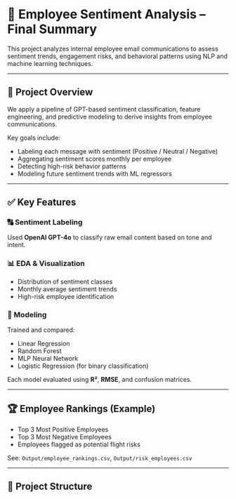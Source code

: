# 🧠 Employee Sentiment Analysis – Final Summary

This project analyzes internal employee email communications to assess sentiment trends, engagement risks, and behavioral patterns using NLP and machine learning techniques.

---

## 📌 Project Overview

We apply a pipeline of GPT-based sentiment classification, feature engineering, and predictive modeling to derive insights from employee communications.

Key goals include:
- Labeling each message with sentiment (Positive / Neutral / Negative)
- Aggregating sentiment scores monthly per employee
- Detecting high-risk behavior patterns
- Modeling future sentiment trends with ML regressors

---

## ✅ Key Features

### 🔠 Sentiment Labeling
Used **OpenAI GPT-4o** to classify raw email content based on tone and intent.

### 📊 EDA & Visualization
- Distribution of sentiment classes
- Monthly average sentiment trends
- High-risk employee identification

### 🧮 Modeling
Trained and compared:
- Linear Regression
- Random Forest
- MLP Neural Network
- Logistic Regression (for binary classification)

Each model evaluated using **R²**, **RMSE**, and confusion matrices.

---

## 🏆 Employee Rankings (Example)

- Top 3 Most Positive Employees
- Top 3 Most Negative Employees
- Employees flagged as potential flight risks

See: `Output/employee_rankings.csv`, `Output/risk_employees.csv`

---

## 📁 Project Structure

